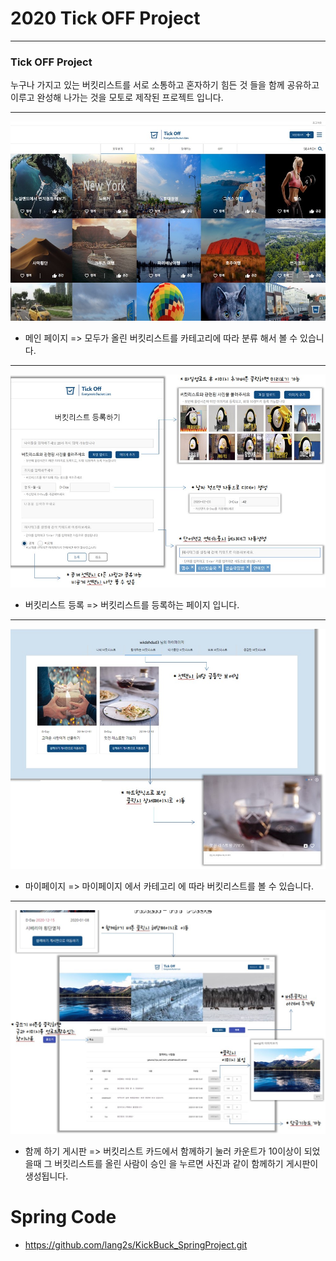 # 2020 Tick OFF Project

------------

### Tick OFF Project 
누구나 가지고 있는 버킷리스트를 서로 소통하고 혼자하기 힘든 것 들을
함께 공유하고 이루고 완성해 나가는 것을 모토로 제작된 프로젝트 입니다.

------------

![main.jpg](src/image/main/main.jpg)
- 메인 페이지 =>
모두가 올린 버킷리스트를 카테고리에 따라 분류 해서 볼 수 있습니다.

------------

![main.jpg](src/image/main/main2.jpg)
- 버킷리스트 등록 => 
버킷리스트를 등록하는 페이지 입니다.

------------

![main.jpg](src/image/main/main3.jpg)
- 마이페이지 =>
마이페이지 에서 카테고리 에 따라 버킷리스트를 볼 수 있습니다.

------------

![main.jpg](src/image/main/main4.jpg)
- 함께 하기 게시판 =>
버킷리스트 카드에서 함께하기 눌러 카운트가 10이상이 되었을때 그 버킷리스트를 올린
사람이 승인 을 누르면 사진과 같이 함께하기 게시판이 생성됩니다.

# Spring Code
- https://github.com/lang2s/KickBuck_SpringProject.git
